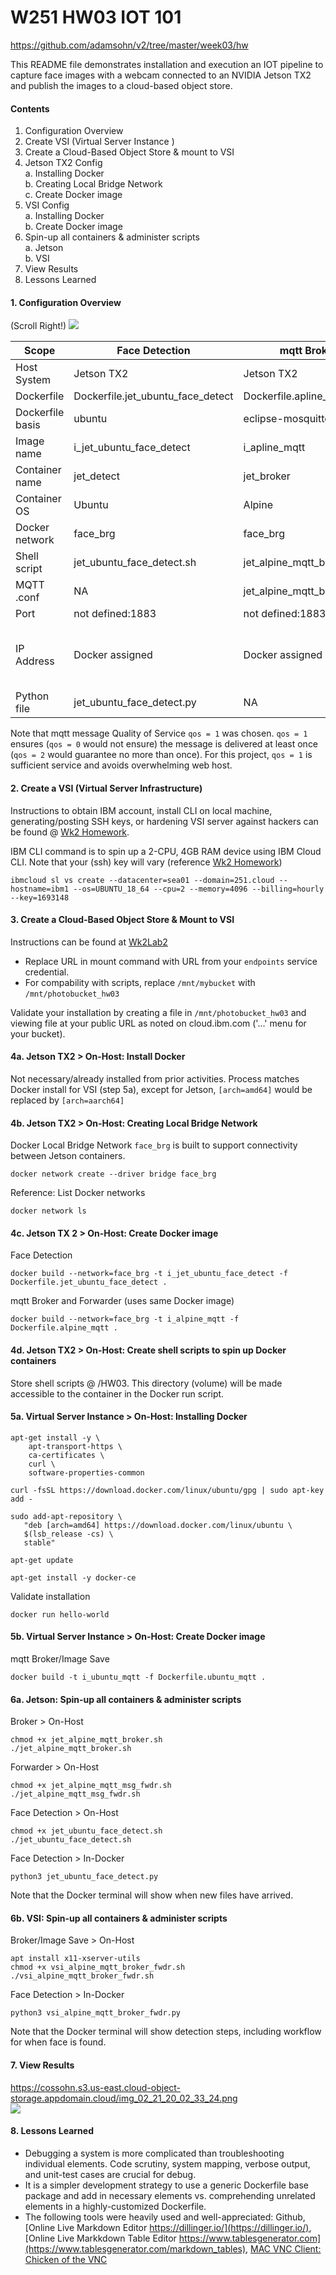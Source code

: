 # W251 HW03 IOT 101
https://github.com/adamsohn/v2/tree/master/week03/hw

This README file demonstrates installation and execution an IOT pipeline to capture face images with a webcam connected to an NVIDIA Jetson TX2 and publish the images to a cloud-based object store.

#### Contents
1. Configuration Overview
2. Create VSI (Virtual Server Instance )
3. Create a Cloud-Based Object Store & mount to VSI
4. Jetson TX2 Config <br>
    a. Installing Docker <br>
    b. Creating Local Bridge Network <br>
    c. Create Docker image <br>
5. VSI Config<br>
    a. Installing Docker<br>
    b. Create Docker image<br>
6. Spin-up all containers & administer scripts<br>
    a. Jetson<br>
    b. VSI<br>
7. View Results
8. Lessons Learned

#### 1. Configuration Overview 
(Scroll Right!) 
![](schematic.png)


| Scope            | Face Detection                    | mqtt Broker                 | mqtt Forwarder                | mqtt Broker/Image Save                                                                                       |
|------------------|-----------------------------------|-----------------------------|-------------------------------|--------------------------------------------------------------------------------------------------------------|
| Host System      | Jetson TX2                        | Jetson TX2                  | Jetson TX2                    | Cloud VM                                                                                                     |
| Dockerfile       | Dockerfile.jet_ubuntu_face_detect | Dockerfile.apline_mqtt      | Dockerfile.apline_mqtt        | Dockerfile.ubuntu_mqtt                                                                                       |
| Dockerfile basis | ubuntu                            | eclipse-mosquitto           | eclipse-mosquitto             | ubuntu                                                                                                       |
| Image name       | i_jet_ubuntu_face_detect          | i_apline_mqtt               | i_apline_mqtt                 | i_ubuntu_mqtt                                                                                                |
| Container name   | jet_detect                        | jet_broker                  | jet_fwd                       | vsi_broker                                                                                                   |
| Container OS     | Ubuntu                            | Alpine                      | Alpine                        | Ubuntu                                                                                                       |
| Docker network   | face_brg                          | face_brg                    | face_brg                      | NA                                                                                                           |
| Shell script     | jet_ubuntu_face_detect.sh         | jet_alpine_mqtt_broker.sh   | jet_alpine_mqtt_msg_fwdr.sh   | vsi_alpine_mqtt_broker_fwdr.sh                                                                               |
| MQTT .conf       | NA                                | jet_alpine_mqtt_broker.conf | jet_alpine_mqtt_msg_fwdr.conf | NA                                                                                                           |
| Port             | not defined:1883                  | not defined:1883            | not defined:1883              | not defined:1883                                                                                             |
| IP Address       | Docker assigned                   | Docker assigned             | Docker assigned               | Public IP 50.22.155.218 <br> Public image store  https://cossohn.s3.us-east.cloud-object-storage.appdomain.cloud |
| Python file      | jet_ubuntu_face_detect.py         | NA                          | NA                            | vsi_alpine_mqtt_broker_fwdr.py                                                                               |


Note that mqtt message Quality of Service `qos = 1` was chosen. `qos = 1` ensures (`qos = 0` would not ensure) the message is delivered at least once (`qos = 2` would guarantee no more than once). For this project, `qos = 1` is sufficient service and avoids overwhelming web host. 

#### 2. Create a VSI (Virtual Server Infrastructure)
Instructions to obtain IBM account, install CLI on local machine, generating/posting SSH keys, or hardening VSI server against hackers can be found @ [Wk2 Homework]( https://github.com/MIDS-scaling-up/v2/tree/master/week02/hw). 

IBM CLI command is to spin up a 2-CPU, 4GB RAM device using IBM Cloud CLI. Note that your (ssh) key will vary (reference [Wk2 Homework]( https://github.com/MIDS-scaling-up/v2/tree/master/week02/hw))

```
ibmcloud sl vs create --datacenter=sea01 --domain=251.cloud --hostname=ibm1 --os=UBUNTU_18_64 --cpu=2 --memory=4096 --billing=hourly --key=1693148
```
#### 3. Create a Cloud-Based Object Store & Mount to VSI
Instructions can be found at [Wk2Lab2](https://github.com/MIDS-scaling-up/v2/tree/master/week02/lab2)
* Replace URL in mount command with URL from your `endpoints` service credential.
* For compability with scripts, replace `/mnt/mybucket` with `/mnt/photobucket_hw03`

Validate your installation by creating a file in `/mnt/photobucket_hw03` and viewing file at your public URL as noted on cloud.ibm.com ('...' menu for your bucket).
#### 4a. Jetson TX2 > On-Host: Install Docker
Not necessary/already installed from prior activities. Process matches Docker install for VSI (step 5a), except for Jetson, `[arch=amd64]` would be replaced by `[arch=aarch64]`

#### 4b. Jetson TX2 > On-Host: Creating Local Bridge Network
Docker Local Bridge Network `face_brg` is built to support connectivity between Jetson containers. 
```
docker network create --driver bridge face_brg
```
Reference: List Docker networks 
```
docker network ls
```

#### 4c. Jetson TX 2 > On-Host: Create Docker image
Face Detection
```
docker build --network=face_brg -t i_jet_ubuntu_face_detect -f Dockerfile.jet_ubuntu_face_detect .
```

mqtt Broker and Forwarder (uses same Docker image)
```
docker build --network=face_brg -t i_alpine_mqtt -f Dockerfile.alpine_mqtt .
```

#### 4d. Jetson TX2 > On-Host: Create shell scripts to spin up Docker containers
Store shell scripts @ /HW03. This directory (volume) will be made accessible to the container in the Docker run script. 

#### 5a. Virtual Server Instance > On-Host: Installing Docker
```
apt-get install -y \
    apt-transport-https \
    ca-certificates \
    curl \
    software-properties-common

curl -fsSL https://download.docker.com/linux/ubuntu/gpg | sudo apt-key add -

sudo add-apt-repository \
   "deb [arch=amd64] https://download.docker.com/linux/ubuntu \
   $(lsb_release -cs) \
   stable"	

apt-get update

apt-get install -y docker-ce
```
Validate installation
```
docker run hello-world
```
#### 5b. Virtual Server Instance > On-Host: Create Docker image
mqtt Broker/Image Save 
```
docker build -t i_ubuntu_mqtt -f Dockerfile.ubuntu_mqtt .
```
#### 6a. Jetson: Spin-up all containers & administer scripts

Broker > On-Host
```
chmod +x jet_alpine_mqtt_broker.sh
./jet_alpine_mqtt_broker.sh
```
Forwarder > On-Host
```
chmod +x jet_alpine_mqtt_msg_fwdr.sh
./jet_alpine_mqtt_msg_fwdr.sh
```
Face Detection > On-Host
```
chmod +x jet_ubuntu_face_detect.sh
./jet_ubuntu_face_detect.sh
```
Face Detection > In-Docker
```
python3 jet_ubuntu_face_detect.py
```
Note that the Docker terminal will show when new files have arrived.

#### 6b. VSI: Spin-up all containers & administer scripts
Broker/Image Save > On-Host
```
apt install x11-xserver-utils
chmod +x vsi_alpine_mqtt_broker_fwdr.sh
./vsi_alpine_mqtt_broker_fwdr.sh
```
Face Detection > In-Docker
```
python3 vsi_alpine_mqtt_broker_fwdr.py
```
Note that the Docker terminal will show detection steps, including workflow for when face is found.
#### 7. View Results
https://cossohn.s3.us-east.cloud-object-storage.appdomain.cloud/img_02_21_20_02_33_24.png <br>
![](https://cossohn.s3.us-east.cloud-object-storage.appdomain.cloud/img_02_21_20_02_33_24.png)
#### 8. Lessons Learned
* Debugging a system is more complicated than troubleshooting individual elements. Code scrutiny, system mapping, verbose output, and unit-test cases are crucial for debug.
* It is a simpler development strategy to use a generic Dockerfile base package and add in necessary elements vs. comprehending unrelated elements in a highly-customized Dockerfile.
* The following tools were heavily used and well-appreciated: Github, [Online Live Markdown Editor https://dillinger.io/](https://dillinger.io/), [Online Live Markkdown Table Editor https://www.tablesgenerator.com](https://www.tablesgenerator.com/markdown_tables), [MAC VNC Client: Chicken of the VNC](https://sourceforge.net/projects/cotvnc/)
